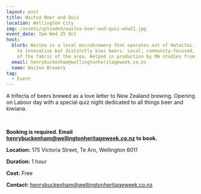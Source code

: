 ```yaml
---
layout: post
title: Waitoa Beer and Quiz
location: Wellington City
img: /assets/uploaded/waitoa-beer-and-quiz-whw21.jpg
event_date: 7pm Wed 25 Oct
host:
  blurb: Waitoa is a local microbrewery that operates out of Hataitai. Dedicated
    to innovative but distinctly kiwi beers. Local, community-focused, and part
    of the fabric of the area. Helped in production by MA studies from Victoria.
  email: henrybuckenham@wellingtonheritageweek.co.nz
  name: Waitoa Brewery
tag:
  - Event
---
```

A trifecta of beers brewed as a love letter to New Zealand brewing. Opening on Labour day with a special quiz night dedicated to all things beer and kiwiana.

<br>

**Booking is required. Email henrybuckenham@wellingtonheritageweek.co.nz to book.**

**Location:** 175 Victoria Street, Te Aro, Wellington 6011

**Duration:** 1 hour 

**Cost:** Free 

**Contact:** henrybuckenham@wellingtonheritageweek.co.nz